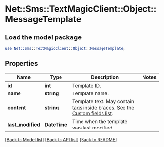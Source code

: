 # Net::Sms::TextMagicClient::Object::MessageTemplate

## Load the model package
```perl
use Net::Sms::TextMagicClient::Object::MessageTemplate;
```

## Properties
Name | Type | Description | Notes
------------ | ------------- | ------------- | -------------
**id** | **int** | Template ID. | 
**name** | **string** | Template name. | 
**content** | **string** | Template text. May contain tags inside braces. See the [Custom fields list](https://docs.textmagic.com/#section/Custom-fields-list-(Merge-tags)). | 
**last_modified** | **DateTime** | Time when the template was last modified. | 

[[Back to Model list]](../README.md#documentation-for-models) [[Back to API list]](../README.md#documentation-for-api-endpoints) [[Back to README]](../README.md)


